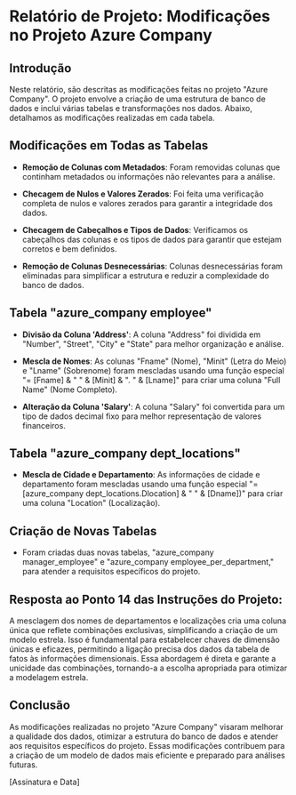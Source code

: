 # Relatório de Projeto: Modificações no Projeto Azure Company

## Introdução

Neste relatório, são descritas as modificações feitas no projeto "Azure Company". O projeto envolve a criação de uma estrutura de banco de dados e inclui várias tabelas e transformações nos dados. Abaixo, detalhamos as modificações realizadas em cada tabela.

## Modificações em Todas as Tabelas

- **Remoção de Colunas com Metadados**: Foram removidas colunas que continham metadados ou informações não relevantes para a análise.

- **Checagem de Nulos e Valores Zerados**: Foi feita uma verificação completa de nulos e valores zerados para garantir a integridade dos dados.

- **Checagem de Cabeçalhos e Tipos de Dados**: Verificamos os cabeçalhos das colunas e os tipos de dados para garantir que estejam corretos e bem definidos.

- **Remoção de Colunas Desnecessárias**: Colunas desnecessárias foram eliminadas para simplificar a estrutura e reduzir a complexidade do banco de dados.

## Tabela "azure_company employee"

- **Divisão da Coluna 'Address'**: A coluna "Address" foi dividida em "Number", "Street", "City" e "State" para melhor organização e análise.

- **Mescla de Nomes**: As colunas "Fname" (Nome), "Minit" (Letra do Meio) e "Lname" (Sobrenome) foram mescladas usando uma função especial "= [Fname] & " " & [Minit] & ". " & [Lname]" para criar uma coluna "Full Name" (Nome Completo).

- **Alteração da Coluna 'Salary'**: A coluna "Salary" foi convertida para um tipo de dados decimal fixo para melhor representação de valores financeiros.

## Tabela "azure_company dept_locations"

- **Mescla de Cidade e Departamento**: As informações de cidade e departamento foram mescladas usando uma função especial "= [azure_company dept_locations.Dlocation] & " " & [Dname])" para criar uma coluna "Location" (Localização).

## Criação de Novas Tabelas

- Foram criadas duas novas tabelas, "azure_company manager_employee" e "azure_company employee_per_department," para atender a requisitos específicos do projeto.

## Resposta ao Ponto 14 das Instruções do Projeto:

A mesclagem dos nomes de departamentos e localizações cria uma coluna única que reflete combinações exclusivas, simplificando a criação de um modelo estrela. Isso é fundamental para estabelecer chaves de dimensão únicas e eficazes, permitindo a ligação precisa dos dados da tabela de fatos às informações dimensionais. Essa abordagem é direta e garante a unicidade das combinações, tornando-a a escolha apropriada para otimizar a modelagem estrela.

## Conclusão

As modificações realizadas no projeto "Azure Company" visaram melhorar a qualidade dos dados, otimizar a estrutura do banco de dados e atender aos requisitos específicos do projeto. Essas modificações contribuem para a criação de um modelo de dados mais eficiente e preparado para análises futuras.

[Assinatura e Data]

